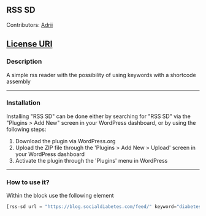 ##  RSS SD
Contributors: [Adrii](https://github.com/AdrianVillamayor/)

[License URI](http://www.gnu.org/licenses/gpl-2.0.html)
---

### Description

A simple rss reader with the possibility of using keywords with a shortcode assembly

---

### Installation

Installing "RSS SD" can be done either by searching for "RSS SD" via the "Plugins > Add New" screen in your WordPress dashboard, or by using the following steps:

1. Download the plugin via WordPress.org
1. Upload the ZIP file through the 'Plugins > Add New > Upload' screen in your WordPress dashboard
1. Activate the plugin through the 'Plugins' menu in WordPress
---

### How to use it?

Within the block use the following element

```php
[rss-sd url = "https://blog.socialdiabetes.com/feed/" keyword="diabetes"]
```